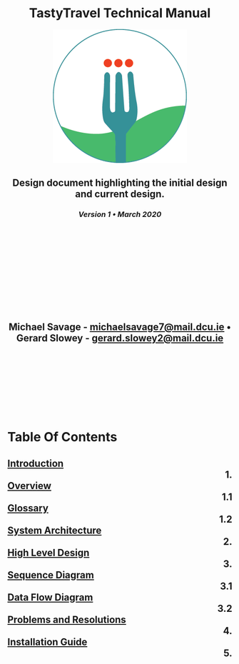 <div align="center">

# TastyTravel Technical Manual

![TastyTravel logo](images/96.png)


## Design document highlighting the initial design and current design.

### <em>Version 1 • March 2020</em>
<br/><br/>
<br/><br/>
<br/><br/>
<br/><br/>
**Michael Savage** - michaelsavage7@mail.dcu.ie • **Gerard Slowey** - gerard.slowey2@mail.dcu.ie
---
</div>
<div>
<br/><br/>
<br/><br/>
<br/><br/>
<br/><br/>

# Table Of Contents

[Introduction](#introduction)                                                                                                       <div align="right"> 1. </div>
[Overview](#overview)                                                                                                               <div align="right"> 1.1 </div>
[Glossary](#glossary)                                                                                                               <div align="right"> 1.2 </div>
[System Architecture](#architecture)                                                                                                <div align="right"> 2. </div>
[High Level Design](#high-level)                                                                                                    <div align="right"> 3. </div>
[Sequence Diagram](#sequence-diagram)                                                                                               <div align="right"> 3.1 </div>
[Data Flow Diagram](#data-flow-diagram)                                                                                             <div align="right"> 3.2 </div>
[Problems and Resolutions](#problems-resolutions)                                                                                   <div align="right"> 4. </div>
[Installation Guide](#install)                                                                                                      <div align="right"> 5. </div>
<br/><br/>
<br/><br/>
<br/><br/>
<br/><br/>
---
</div>